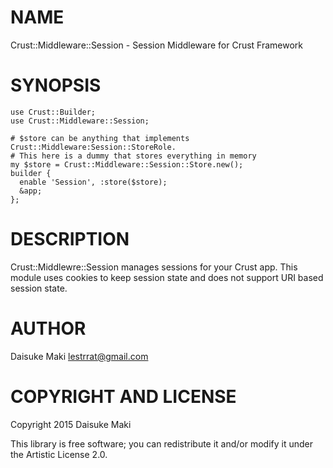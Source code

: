 NAME
====

Crust::Middleware::Session - Session Middleware for Crust Framework

SYNOPSIS
========

    use Crust::Builder;
    use Crust::Middleware::Session;

    # $store can be anything that implements Crust::Middleware:Session::StoreRole.
    # This here is a dummy that stores everything in memory
    my $store = Crust::Middleware::Session::Store.new();
    builder {
      enable 'Session', :store($store);
      &app;
    };

DESCRIPTION
===========

Crust::Middlewre::Session manages sessions for your Crust app. This module uses cookies to keep session state and does not support URI based session state.

AUTHOR
======

Daisuke Maki <lestrrat@gmail.com>

COPYRIGHT AND LICENSE
=====================

Copyright 2015 Daisuke Maki

This library is free software; you can redistribute it and/or modify it under the Artistic License 2.0.

